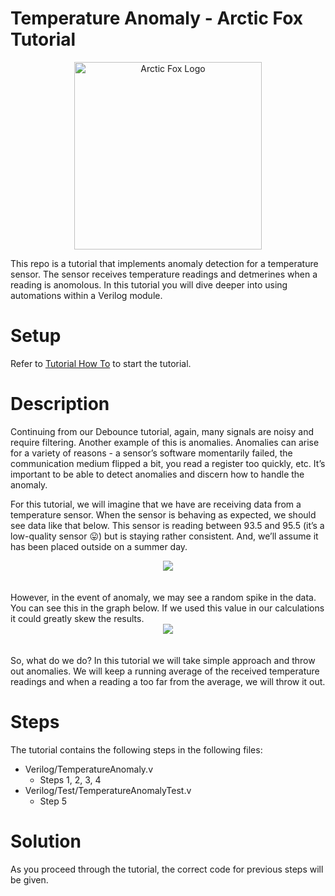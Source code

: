 # Temperature Anomaly - Arctic Fox Tutorial

<p align="center">
    <img src="https://icii.io/wp-content/uploads/2022/09/New-Arctic-Fox-Logo.Blue_.For-Animation.WithBehindForGaps-1.svg" alt="Arctic Fox Logo" style="width:300px;"/>
</p>

This repo is a tutorial that implements anomaly detection for a temperature sensor. The sensor receives temperature readings and detmerines when a reading is anomolous. In this tutorial you will dive deeper into using automations within a Verilog module. 
<br>

# Setup
Refer to <a href="https://github.com/icii-arcticfox/TutorialHome#how-to-use-tutorials/" target="_blank">Tutorial How To</a> to start the tutorial. 

# Description
Continuing from our Debounce tutorial, again, many signals are noisy and require filtering. Another example of this is anomalies. Anomalies can arise for a variety of reasons - a sensor’s software momentarily failed, the communication medium flipped a bit, you read a register too quickly, etc. It’s important to be able to detect anomalies and discern how to handle the anomaly.  

For this tutorial, we will imagine that we have are receiving data from a temperature sensor. When the sensor is behaving as expected, we should see data like that below. This sensor is reading between 93.5 and 95.5 (it’s a low-quality sensor 😛) but is staying rather consistent. And, we’ll assume it has been placed outside on a summer day.

<div style="width:100%;text-align:center;">
<img src="https://icii.io/wp-content/uploads/2023/02/Temperature-Readings-Over-Time.png"  style="max-width:600px">
</div>

<br/>
<br/>
However, in the event of anomaly, we may see a random spike in the data. You can see this in the graph below. If we used this value in our calculations it could greatly skew the results. 

<div style="width:100%;text-align:center;">
<img src="https://icii.io/wp-content/uploads/2023/02/Temperature-Readings-Over-Time-with-Anomaly.png"  style="max-width:600px">
</div>

<br/>
<br/>
So, what do we do? In this tutorial we will take simple approach and throw out anomalies. We will keep a running average of the received temperature readings and when a reading a too far from the average, we will throw it out. 

# Steps
The tutorial contains the following steps in the following files: 
- Verilog/TemperatureAnomaly.v
  - Steps 1, 2, 3, 4
- Verilog/Test/TemperatureAnomalyTest.v 
  - Step 5

# Solution
As you proceed through the tutorial, the correct code for previous steps will be given. 